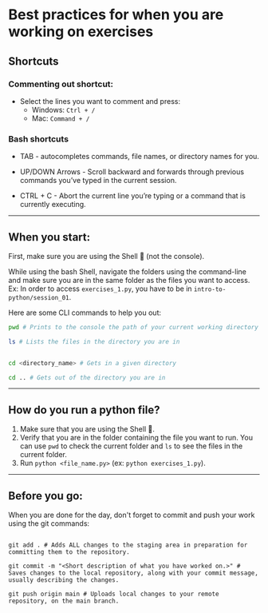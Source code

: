 # Best practices for when you are working on exercises

## Shortcuts

### Commenting out shortcut:
- Select the lines you want to comment and press:
    - Windows: ```Ctrl + / ```
    - Mac: ```Command + /```


### Bash shortcuts
- TAB - autocompletes commands, file names, or directory names for you​.

- UP/DOWN Arrows - Scroll backward and forwards through previous commands you’ve typed in the current session. ​

- CTRL + C -  Abort the current line you’re typing or a command that is currently executing​.


---


## When you start:
First, make sure you are using the Shell 🐚 (not the console). 

While using the bash Shell, navigate the folders using the command-line and make sure you are in the same folder as the files you want to access. Ex: In order to access `exercises_1.py`, you have to be in `intro-to-python/session_01`.

Here are some CLI commands to help you out:

```bash
pwd # Prints to the console the path of your current working directory

ls # Lists the files in the directory you are in


cd <directory_name> # Gets in a given directory

cd .. # Gets out of the directory you are in

```

---

## How do you run a python file?
1. Make sure that you are using the Shell 🐚.
1. Verify that you are in the folder containing the file you want to run. You can use `pwd` to check the current folder and `ls` to see the files in the current folder.
2. Run `python <file_name.py>` (ex: `python exercises_1.py`).

---

## Before you go:

When you are done for the day, don't forget to commit and push your work using the git commands:

```shell

git add . # Adds ALL changes to the staging area in preparation for committing them to the repository.​

git commit -m "<Short description of what you have worked on.>" #  Saves changes to the local repository, along with your commit message, usually describing the changes.

git push origin main # Uploads local changes to your remote repository, on the main branch.
```